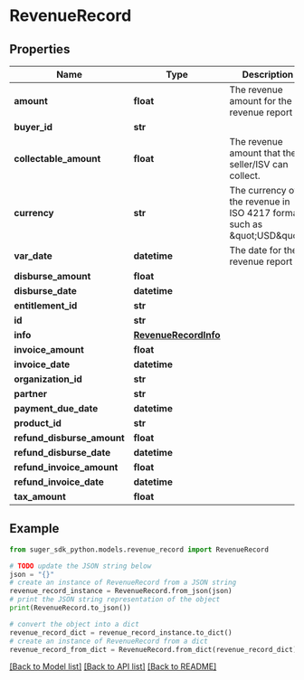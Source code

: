 # RevenueRecord


## Properties

Name | Type | Description | Notes
------------ | ------------- | ------------- | -------------
**amount** | **float** | The revenue amount for the revenue report | [optional] 
**buyer_id** | **str** |  | [optional] 
**collectable_amount** | **float** | The revenue amount that the seller/ISV can collect. | [optional] 
**currency** | **str** | The currency of the revenue in ISO 4217 format, such as \&quot;USD\&quot;. | [optional] 
**var_date** | **datetime** | The date for the revenue report | [optional] 
**disburse_amount** | **float** |  | [optional] 
**disburse_date** | **datetime** |  | [optional] 
**entitlement_id** | **str** |  | [optional] 
**id** | **str** |  | [optional] 
**info** | [**RevenueRecordInfo**](RevenueRecordInfo.md) |  | [optional] 
**invoice_amount** | **float** |  | [optional] 
**invoice_date** | **datetime** |  | [optional] 
**organization_id** | **str** |  | [optional] 
**partner** | **str** |  | [optional] 
**payment_due_date** | **datetime** |  | [optional] 
**product_id** | **str** |  | [optional] 
**refund_disburse_amount** | **float** |  | [optional] 
**refund_disburse_date** | **datetime** |  | [optional] 
**refund_invoice_amount** | **float** |  | [optional] 
**refund_invoice_date** | **datetime** |  | [optional] 
**tax_amount** | **float** |  | [optional] 

## Example

```python
from suger_sdk_python.models.revenue_record import RevenueRecord

# TODO update the JSON string below
json = "{}"
# create an instance of RevenueRecord from a JSON string
revenue_record_instance = RevenueRecord.from_json(json)
# print the JSON string representation of the object
print(RevenueRecord.to_json())

# convert the object into a dict
revenue_record_dict = revenue_record_instance.to_dict()
# create an instance of RevenueRecord from a dict
revenue_record_from_dict = RevenueRecord.from_dict(revenue_record_dict)
```
[[Back to Model list]](../README.md#documentation-for-models) [[Back to API list]](../README.md#documentation-for-api-endpoints) [[Back to README]](../README.md)


